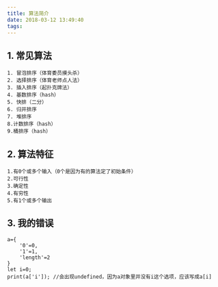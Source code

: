 ```yaml
---
title: 算法简介
date: 2018-03-12 13:49:40
tags:
---
```

## 1. 常见算法
    1. 冒泡排序（体育委员摸头杀）
    2. 选择排序（体育老师点人法）
    3. 插入排序（起扑克牌法）
    4. 基数排序（hash）
    5. 快排（二分）
    6. 归并排序
    7. 堆排序
    8.计数排序（hash）
    9.桶排序（hash）

## 2. 算法特征
    1.有0个或多个输入（0个是因为有的算法定了初始条件）
    2.可行性
    3.确定性
    4.有穷性
    5.有1个或多个输出

## 3. 我的错误
    a={
        '0'=0,
        '1'=1,
        'length'=2
    }
    let i=0;
    print(a['i']); //会出现undefined，因为a对象里并没有i这个选项，应该写成a[i]
